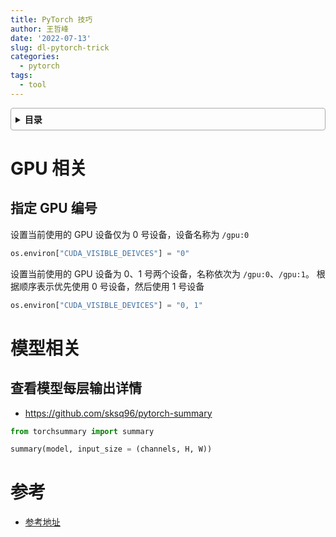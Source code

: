 ```yaml
---
title: PyTorch 技巧
author: 王哲峰
date: '2022-07-13'
slug: dl-pytorch-trick
categories:
  - pytorch
tags:
  - tool
---
```


<style>
details {
    border: 1px solid #aaa;
    border-radius: 4px;
    padding: .5em .5em 0;
}
summary {
    font-weight: bold;
    margin: -.5em -.5em 0;
    padding: .5em;
}
details[open] {
    padding: .5em;
}
details[open] summary {
    border-bottom: 1px solid #aaa;
    margin-bottom: .5em;
}
img {
    pointer-events: none;
}
</style>

<details><summary>目录</summary><p>

- [GPU 相关](#gpu-相关)
  - [指定 GPU 编号](#指定-gpu-编号)
- [模型相关](#模型相关)
  - [查看模型每层输出详情](#查看模型每层输出详情)
- [参考](#参考)
</p></details><p></p>

# GPU 相关

## 指定 GPU 编号

设置当前使用的 GPU 设备仅为 0 号设备，设备名称为 `/gpu:0`

```python
os.environ["CUDA_VISIBLE_DEIVCES"] = "0"
```

设置当前使用的 GPU 设备为 0、1 号两个设备，名称依次为 `/gpu:0`、`/gpu:1`。
根据顺序表示优先使用 0 号设备，然后使用 1 号设备

```python
os.environ["CUDA_VISIBLE_DEVICES"] = "0, 1"
```

# 模型相关


## 查看模型每层输出详情

* https://github.com/sksq96/pytorch-summary

```python
from torchsummary import summary

summary(model, input_size = (channels, H, W))
```


# 参考

* [参考地址](https://mp.weixin.qq.com/s?__biz=MzkyMzI3MTA0Mw==&mid=2247530314&idx=1&sn=0a6a3ff0f81eee0652e8d7d0072badb1&chksm=c1e59da6f69214b032d9482642dfd823f1cae931609af927c48b61a2413e879f219911df683a&scene=132#wechat_redirect)

